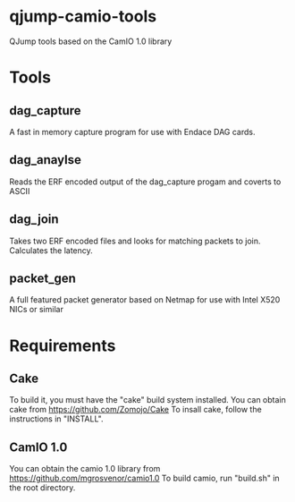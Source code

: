 qjump-camio-tools
===================

QJump tools based on the CamIO 1.0 library

Tools
=====

dag_capture
-----------
A fast in memory capture program for use with Endace DAG cards. 


dag_anaylse
-----------
Reads the ERF encoded output of the dag_capture progam and coverts to ASCII

dag_join
--------
Takes two ERF encoded files and looks for matching packets to join. Calculates the latency. 


packet_gen
----------
A full featured packet generator based on Netmap for use with Intel X520 NICs or similar


Requirements
============

Cake
-----
To build it, you must have the "cake" build system installed. 
You can obtain cake from https://github.com/Zomojo/Cake
To insall cake, follow the instructions in "INSTALL".

CamIO 1.0
---------
You can obtain the camio 1.0 library from 
https://github.com/mgrosvenor/camio1.0
To build camio, run "build.sh" in the root directory.




